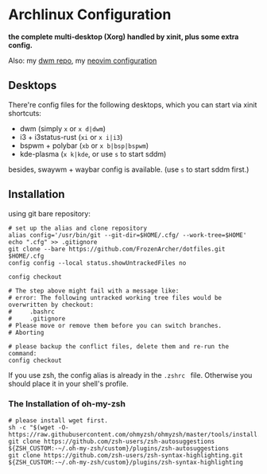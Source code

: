 # Archlinux Configuration

**the complete multi-desktop (Xorg) handled by xinit, plus some extra config.**

Also: my [dwm repo](https://github.com/FrozenArcher/dwm.git), my [neovim configuration](https://github.com/FrozenArcher/nvim-config.git)

## Desktops

There're config files for the following desktops, which you can start via xinit shortcuts:

* dwm (simply `x` or `x d|dwm`)
* i3 + i3status-rust (`xi` or `x i|i3`)
* bspwm + polybar (`xb` or `x b|bsp|bspwm`)
* kde-plasma (`x k|kde`, or use `s` to start sddm)

besides, swaywm + waybar config is available. (use `s` to start sddm first.)

## Installation

using git bare repository:

```
# set up the alias and clone repository
alias config='/usr/bin/git --git-dir=$HOME/.cfg/ --work-tree=$HOME'
echo ".cfg" >> .gitignore
git clone --bare https://github.com/FrozenArcher/dotfiles.git $HOME/.cfg
config config --local status.showUntrackedFiles no

config checkout

# The step above might fail with a message like:
# error: The following untracked working tree files would be overwritten by checkout:
#     .bashrc
#     .gitignore
# Please move or remove them before you can switch branches.
# Aborting

# please backup the conflict files, delete them and re-run the command:
config checkout
```

If you use zsh, the config alias is already in the `.zshrc ` file.
Otherwise you should place it in your shell's profile.

### The Installation of oh-my-zsh

```
# please install wget first.
sh -c "$(wget -O- https://raw.githubusercontent.com/ohmyzsh/ohmyzsh/master/tools/install.sh)"
git clone https://github.com/zsh-users/zsh-autosuggestions ${ZSH_CUSTOM:-~/.oh-my-zsh/custom}/plugins/zsh-autosuggestions
git clone https://github.com/zsh-users/zsh-syntax-highlighting.git ${ZSH_CUSTOM:-~/.oh-my-zsh/custom}/plugins/zsh-syntax-highlighting
```
